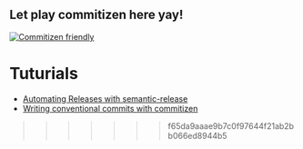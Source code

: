 ## Let play commitizen here yay!
[![Commitizen friendly](https://img.shields.io/badge/commitizen-friendly-brightgreen.svg)](http://commitizen.github.io/cz-cli/)

# Tuturials
- [Automating Releases with semantic-release](https://egghead.io/lessons/javascript-how-to-write-a-javascript-library-automating-releases-with-semantic-release)
- [Writing conventional commits with commitizen](https://egghead.io/lessons/javascript-how-to-write-a-javascript-library-writing-conventional-commits-with-commitizen)
>>>>>>> f65da9aaae9b7c0f97644f21ab2bb066ed8944b5
